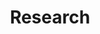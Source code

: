---
layout: research
title: Research
permalink: /research/
description: This page lists my published research papers and preprints in quantum information theory and mathematical physics.
last_updated: August 2025

published_papers:
  - title: "Continuity bounds for quantum entropies arising from a fundamental entropic inequality"
    journal: "IEEE Transactions on Information Theory"
    year: 2025
    authors:
      - name: "Koenraad Audenaert"
      - name: "Bjarne Bergh"
      - name: "Nilanjana Datta"
      - name: "Michael G. Jabbour"
      - name: "Àngela Capel"
      - name: "Paul Gondolf"
        highlight: true
    abstract: "We establish a tight upper bound for the difference in von Neumann entropies between two quantum states, $\\rho_1$ and $\\rho_2$. This bound is expressed in terms of the von Neumann entropies of the mutually orthogonal states derived from the Jordan-Hahn decomposition of the difference operator $(\\rho_1 - \\rho_2)$. This yields a novel entropic inequality that implies the well-known Audenaert-Fannes inequality amongst other inequalities for the relative entropy."
    links:
      - text: "arXiv:2408.15306"
        url: "https://arxiv.org/abs/2408.15306"
      - text: "DOI"
        url: "https://doi.org/10.1109/TIT.2025.3586478"
      - text: "PDF"
        url: "https://arxiv.org/pdf/2408.15306.pdf"

  - title: "Energy preserving evolutions over Bosonic systems"
    journal: "Quantum"
    year: 2024
    authors:
      - name: "Paul Gondolf"
        highlight: true
      - name: "Tim Möbus"
      - name: "Cambyse Rouzé"
    abstract: "The exponential convergence to invariant subspaces of quantum Markov semigroups plays a crucial role in quantum information theory. In this paper, we investigate perturbations of quantum dynamical semigroups operating on continuous variable (CV) systems that admit an invariant subspace. To establish this analysis on mathematically sound foundations, we first prove a generation theorem for quantum Markov semigroups on CV systems under physically motivated assumptions about the generator structure."
    links:
      - text: "arXiv:2307.13801"
        url: "https://arxiv.org/abs/2307.13801"
      - text: "DOI"
        url: "https://doi.org/10.22331/q-2024-12-04-1551"
      - text: "PDF"
        url: "https://arxiv.org/pdf/2307.13801.pdf"

  - title: "Unified framework for continuity of sandwiched Rényi divergences"
    journal: "Annales Henri Poincaré"
    year: 2024
    authors:
      - name: "Andreas Bluhm"
      - name: "Àngela Capel"
      - name: "Paul Gondolf"
        highlight: true
      - name: "Tim Möbus"
    abstract: "In this work, we prove uniform continuity bounds for entropic quantities related to the sandwiched Rényi divergences such as the sandwiched Rényi conditional entropy. We follow three different approaches: The first one exploits the sub-/superadditivity and joint concavity/convexity of the exponential of the divergence while the second uses norm-like properties of a power of the exponential inspired by norms on interpolation spaces. The third approach mixes the former two to achiev favourable scaling in all parameter regimes."
    links:
      - text: "arXiv:2308.12425"
        url: "https://arxiv.org/abs/2308.12425"
      - text: "DOI"
        url: "https://doi.org/10.1007/s00023-024-01519-x"
      - text: "PDF"
        url: "https://arxiv.org/pdf/2308.12425.pdf"

  - title: "Continuity of quantum entropic quantities via almost convexity"
    journal: "IEEE Transactions on Information Theory"
    year: 2023
    authors:
      - name: "Andreas Bluhm"
      - name: "Àngela Capel"
      - name: "Paul Gondolf"
        highlight: true
      - name: "Antonio Pérez-Hernández"
    abstract: "Building on the continuity proofs for conditional entropy established by Alicki, Fannes, and Winter, we introduce the almost locally affine (ALAFF) method. This approach enables us to derive continuity bounds for a broad class of entropic quantities underlying divergences that exhibit simultaneous almost joint convexity and concavity. We showcase the use on the Umegaki relative entropy rederiving known bounds and derived the first bounds for the Belavkin-Staszewski relative entropy."
    award:
      title: "Jack Keil Wolf ISIT Student Paper Award 2023"
      url: "https://www.itsoc.org/honors/wolf-award"
      description: "Awarded to me by the IEEE Information Theory Society for the conference version of this work"
    links:
      - text: "arXiv:2208.00922"
        url: "https://arxiv.org/abs/2208.00922"
      - text: "Journal DOI"
        url: "https://doi.org/10.1109/TIT.2023.3277892"
      - text: "Conference DOI"
        url: "https://doi.org/10.1109/ISIT54713.2023.10206734"
      - text: "PDF"
        url: "https://arxiv.org/pdf/2208.00922.pdf"

preprints:
  - title: "Quasi-optimal sampling from Gibbs states via non-commutative optimal transport metrics"
    status: "Submitted to Annales Henri Poincaré"
    year: 2024
    authors:
      - name: "Àngela Capel"
      - name: "Paul Gondolf"
        highlight: true
      - name: "Jan Kochanowski"
      - name: "Cambyse Rouzé"
    abstract: "We study the problem of sampling from and preparing quantum Gibbs states of local commuting Hamiltonians on hypercubic lattices of arbitrary dimension. We prove that any such Gibbs state which satisfies a clustering condition that we coin decay of matrix-valued quantum conditional mutual information (MCMI) can be quasi-optimally prepared on a quantum computer in a normalised Wasserstein distance of order one. Under an additional polynomial uniform bound on the local gap we further show optimal preparation in trace distance."
    links:
      - text: "arXiv:2412.01732"
        url: "https://arxiv.org/abs/2412.01732"
      - text: "PDF"
        url: "https://arxiv.org/pdf/2412.01732.pdf"

  - title: "Conditional Independence of 1D Gibbs States with Applications to Efficient Learning"
    status: "Submitted to Annales Henri Poincaré"
    year: 2024
    authors:
      - name: "Àngela Capel"
      - name: "Álvaro M. Alhambra"
      - name: "Paul Gondolf"
        highlight: true
      - name: "Alberto Ruiz-de-Alarcón"
      - name: "Samuel O. Scalet"
    abstract: "We show that translation invariant, local spin chains in thermal equilibrium have a correlation structure in which individual regions are strongly correlated at most with their near vicinity. We quantify this with alternative notions of the conditional mutual information, defined through the so-called Belavkin-Staszewski relative entropy. With this result we can proof efficiency of an MPO reconstruction of the Gibbs states of such systems."
    links:
      - text: "arXiv:2402.18500"
        url: "https://arxiv.org/abs/2402.18500"
      - text: "PDF"
        url: "https://arxiv.org/pdf/2402.18500.pdf"

research_interests:
  - area: "Quantum Entropic Inequalities"
    description: "Continuity bounds for quantum relative entropies and derived quantities such as conditional entropy and mutual information"
  - area: "Quantum Markov Processes"
    description: "Dynamics of open quantum systems, particularly quantum Markov semigroups and their convergence properties"
  - area: "Continuous Variable Systems"
    description: "Mathematical foundation of open Bosonic quantum systems, their generation theory and perturbation analysis"
  - area: "Non-Commutative Analysis"
    description: "Applications of operator theory and functional analysis to quantum information problems"
---